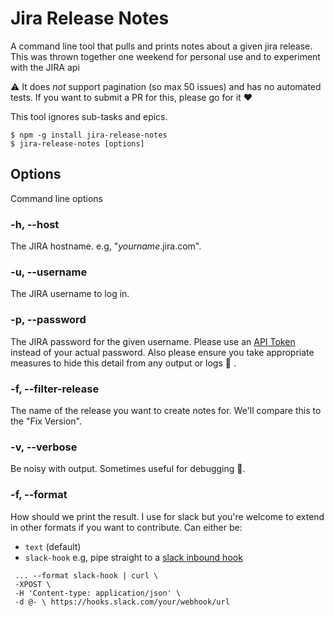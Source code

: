 # Jira Release Notes

A command line tool that pulls and prints notes about a given jira release. This was thrown together one weekend for personal use and to experiment with the JIRA api

:warning: It does _not_ support pagination (so max 50 issues) and has no automated tests. If you want to submit a PR for this, please go for it :heart:

This tool ignores sub-tasks and epics.

```
$ npm -g install jira-release-notes
$ jira-release-notes [options]
```

## Options

Command line options

### -h, --host

The JIRA hostname. e.g, "_yourname_.jira.com".

### -u, --username

The JIRA username to log in.

### -p, --password

The JIRA password for the given username. Please use an [API Token](https://developer.atlassian.com/cloud/jira/platform/jira-rest-api-basic-authentication/#getting-your-api-token) instead of your actual password. Also please ensure you take appropriate measures to hide this detail from any output or logs :see_no_evil: .

### -f, --filter-release

The name of the release you want to create notes for. We'll compare this to the "Fix Version".

### -v, --verbose

Be noisy with output. Sometimes useful for debugging :loudspeaker:.

### -f, --format

How should we print the result. I use for slack but you're welcome to extend in other formats if you want to contribute. Can either be:

* `text` (default)
* `slack-hook` e.g, pipe straight to a [slack inbound hook](https://api.slack.com/incoming-webhooks)
```
 ... --format slack-hook | curl \
 -XPOST \
 -H 'Content-type: application/json' \
 -d @- \ https://hooks.slack.com/your/webhook/url
 ```
